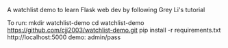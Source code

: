 A watchlist demo to learn Flask web dev by following Grey Li's tutorial

To run:
mkdir watchlist-demo
cd watchlist-demo
https://github.com/cjj2003/watchlist-demo.git
pip install -r requirements.txt
http://localhost:5000
demo: admin/pass